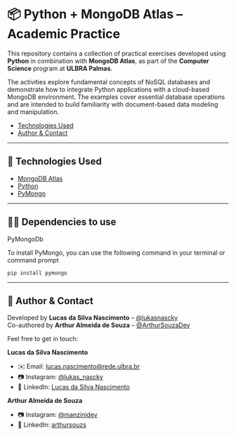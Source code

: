 # 📦 Python + MongoDB Atlas – Academic Practice

This repository contains a collection of practical exercises developed using **Python** in combination with **MongoDB Atlas**, as part of the **Computer Science** program at **ULBRA Palmas**.

The activities explore fundamental concepts of NoSQL databases and demonstrate how to integrate Python applications with a cloud-based MongoDB environment. The examples cover essential database operations and are intended to build familiarity with document-based data modeling and manipulation.

- [Technologies Used](#-technologies-used)
- [Author & Contact](#-author--contact)

---

## 🧪 Technologies Used

- [MongoDB Atlas](https://www.mongodb.com/atlas/database)
- [Python](https://www.python.org/)
- [PyMongo](https://pymongo.readthedocs.io/en/stable/)

---
## 👨‍💻 Dependencies to use
PyMongoDb

To install PyMongo, you can use the following command in your terminal or command prompt

```
pip install pymongo
```

---

## 👤 Author & Contact

Developed by **Lucas da Silva Nascimento** – [@lukasnascky](https://github.com/lukasnascky)  
Co-authored by **Arthur Almeida de Souza** – [@ArthurSouzaDev](https://github.com/ArthurSouzaDev)

Feel free to get in touch:

**Lucas da Silva Nascimento**
- ✉️ Email: [lucas.nascimento@rede.ulbra.br](mailto:lucas.nascimento@rede.ulbra.br)  
- 📷 Instagram: [@lukas_nascky](https://www.instagram.com/lukas_nascky/)  
- 💼 LinkedIn: [Lucas da Silva Nascimento](https://www.linkedin.com/in/lucas-da-silva-nascimento-1720302a3/)

**Arthur Almeida de Souza**
- 📷 Instagram: [@manzinidev](https://www.instagram.com/manzinidev/)  
- 💼 LinkedIn: [arthursouzs](https://www.linkedin.com/in/arthursouzs/)
